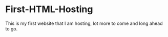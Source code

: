 # First-HTML-Hosting

This is my first website that I am hosting,  lot more to come and long ahead to go.  
